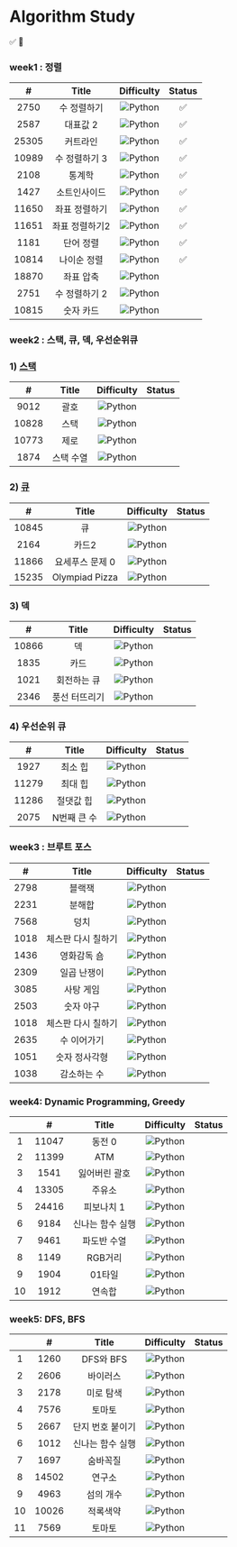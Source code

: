 # Algorithm Study
✅ 👀
### week1 : 정렬

|   #   |     Title      |                               Difficulty                               | Status |
| :---: | :------------: | :--------------------------------------------------------------------: |:------:|
| 2750  |  수 정렬하기   | ![Python](https://img.shields.io/badge/BRONZE%20II-CD7F32?style=flat)  |    ✅    |
| 2587  |    대표값 2    | ![Python](https://img.shields.io/badge/BRONZE%20II-CD7F32?style=flat)  |    ✅    |
| 25305 |    커트라인    | ![Python](https://img.shields.io/badge/BRONZE%20II-CD7F32?style=flat)  |   ✅     |
| 10989 | 수 정렬하기 3  |  ![Python](https://img.shields.io/badge/BRONZE%20I-CD7F32?style=flat)  |     ✅   |
| 2108  |     통계학     | ![Python](https://img.shields.io/badge/SILVER%20III-A3A3A3?style=flat) |    ✅     |
| 1427  |  소트인사이드  |  ![Python](https://img.shields.io/badge/SILVER%20V-A3A3A3?style=flat)  |    ✅     |
| 11650 | 좌표 정렬하기  |  ![Python](https://img.shields.io/badge/SILVER%20V-A3A3A3?style=flat)  |     ✅    |
| 11651 | 좌표 정렬하기2 |  ![Python](https://img.shields.io/badge/SILVER%20V-A3A3A3?style=flat)  |    ✅     |
| 1181  |   단어 정렬    |  ![Python](https://img.shields.io/badge/SILVER%20V-A3A3A3?style=flat)  |   ✅      |
| 10814 |  나이순 정렬   |  ![Python](https://img.shields.io/badge/SILVER%20V-A3A3A3?style=flat)  |   ✅      |
| 18870 |   좌표 압축    | ![Python](https://img.shields.io/badge/SILVER%20II-A3A3A3?style=flat)  |        |
| 2751  | 수 정렬하기 2  |  ![Python](https://img.shields.io/badge/SILVER%20V-A3A3A3?style=flat)  |        |
| 10815 |   숫자 카드    |  ![Python](https://img.shields.io/badge/SILVER%20V-A3A3A3?style=flat)  |      |

### week2 : 스택, 큐, 덱, 우선순위큐

### 1) [스택]()

|   #   |   Title   |                               Difficulty                               | Status |
| :---: | :-------: | :--------------------------------------------------------------------: |:------:|
| 9012  |   괄호    | ![Python](https://img.shields.io/badge/SILVER%20IV-A3A3A3?style=flat)  |        |
| 10828 |   스택    | ![Python](https://img.shields.io/badge/SILVER%20IV-A3A3A3?style=flat)  |        |
| 10773 |   제로    | ![Python](https://img.shields.io/badge/SILVER%20IV-A3A3A3?style=flat)  |        |
| 1874  | 스택 수열 | ![Python](https://img.shields.io/badge/SILVER%20III-A3A3A3?style=flat) |      |

### 2) [큐]()

|   #   |      Title      |                              Difficulty                               | Status |
| :---: | :-------------: | :-------------------------------------------------------------------: |:----:|
| 10845 |       큐        | ![Python](https://img.shields.io/badge/SILVER%20IV-A3A3A3?style=flat) |      |
| 2164  |      카드2      | ![Python](https://img.shields.io/badge/SILVER%20IV-A3A3A3?style=flat) |      |
| 11866 | 요세푸스 문제 0 | ![Python](https://img.shields.io/badge/SILVER%20V-A3A3A3?style=flat)  |      |
| 15235 | Olympiad Pizza  | ![Python](https://img.shields.io/badge/SILVER%20V-A3A3A3?style=flat)  |      |

### 3) 덱

|   #   |     Title     |                               Difficulty                               | Status |
| :---: | :-----------: | :--------------------------------------------------------------------: | :----: |
| 10866 |      덱       | ![Python](https://img.shields.io/badge/SILVER%20IV-A3A3A3?style=flat)  |     |
| 1835  |     카드      | ![Python](https://img.shields.io/badge/SILVER%20IV-A3A3A3?style=flat)  |      |
| 1021  |  회전하는 큐  | ![Python](https://img.shields.io/badge/SILVER%20IV-A3A3A3?style=flat)  |    |
| 2346  | 풍선 터뜨리기 | ![Python](https://img.shields.io/badge/SILVER%20III-A3A3A3?style=flat) |      |

### 4) 우선순위 큐

|   #   |    Title    |                              Difficulty                               | Status |
| :---: | :---------: | :-------------------------------------------------------------------: | :----: |
| 1927  |   최소 힙   | ![Python](https://img.shields.io/badge/SILVER%20II-A3A3A3?style=flat) |     |
| 11279 |   최대 힙   | ![Python](https://img.shields.io/badge/SILVER%20II-A3A3A3?style=flat) |      |
| 11286 |  절댓값 힙  | ![Python](https://img.shields.io/badge/SILVER%20I-A3A3A3?style=flat)  |     |
| 2075  | N번째 큰 수 | ![Python](https://img.shields.io/badge/SILVER%20II-A3A3A3?style=flat) |      |

### week3 : 브루트 포스

|  #   |       Title        |                               Difficulty                               | Status |
| :--: | :----------------: | :--------------------------------------------------------------------: | :----: |
| 2798 |       블랙잭       | ![Python](https://img.shields.io/badge/BRONZE%20II-CD7F32?style=flat)  |      |
| 2231 |       분해합       | ![Python](https://img.shields.io/badge/BRONZE%20II-CD7F32?style=flat)  |   |
| 7568 |        덩치        |  ![Python](https://img.shields.io/badge/SILVER%20V-A3A3A3?style=flat)  |   |
| 1018 | 체스판 다시 칠하기 | ![Python](https://img.shields.io/badge/SILVER%20IV-A3A3A3?style=flat)  |   |
| 1436 |    영화감독 숌     |  ![Python](https://img.shields.io/badge/SILVER%20V-A3A3A3?style=flat)  |   |
| 2309 |    일곱 난쟁이     |  ![Python](https://img.shields.io/badge/BRONZE%20I-CD7F32?style=flat)  |   |
| 3085 |     사탕 게임      | ![Python](https://img.shields.io/badge/SILVER%20III-A3A3A3?style=flat) ||
| 2503 |     숫자 야구      | ![Python](https://img.shields.io/badge/SILVER%20III-A3A3A3?style=flat) ||
| 1018 | 체스판 다시 칠하기 | ![Python](https://img.shields.io/badge/SILVER%20IV-A3A3A3?style=flat)  |   |
| 2635 |    수 이어가기     |  ![Python](https://img.shields.io/badge/SILVER%20V-A3A3A3?style=flat)  |   |
| 1051 |   숫자 정사각형    | ![Python](https://img.shields.io/badge/SILVER%20IV-A3A3A3?style=flat)  |   |
| 1038 |    감소하는 수     |   ![Python](https://img.shields.io/badge/GOLD%20V-D5A11E?style=flat)   ||

### week4: Dynamic Programming, Greedy

| |   #   |     Title      |                               Difficulty                               | Status |
|:---:| :---: | :------------: | :--------------------------------------------------------------------: |:-----:|
|1|11047|동전 0|![Python](https://img.shields.io/badge/SILVER%20IV-A3A3A3?style=flat) |       |
|2|11399|ATM|![Python](https://img.shields.io/badge/SILVER%20IV-A3A3A3?style=flat) |       |
|3|1541|잃어버린 괄호|![Python](https://img.shields.io/badge/SILVER%20II-A3A3A3?style=flat) |     |
|4|13305|주유소|![Python](https://img.shields.io/badge/SILVER%20III-A3A3A3?style=flat) |     |
|5|24416|피보나치 1|![Python](https://img.shields.io/badge/BRONZE%20I-CD7F32?style=flat) |      |
|6|9184|신나는 함수 실행|![Python](https://img.shields.io/badge/SILVER%20II-A3A3A3?style=flat) |     |
|7|9461|파도반 수열|![Python](https://img.shields.io/badge/SILVER%20III-A3A3A3?style=flat) |     |
|8|1149|RGB거리|![Python](https://img.shields.io/badge/SILVER%20I-A3A3A3?style=flat) |     |
|9|1904|01타일|![Python](https://img.shields.io/badge/SILVER%20III-A3A3A3?style=flat) |    |
|10|1912|연속합|![Python](https://img.shields.io/badge/SILVER%20II-A3A3A3?style=flat) |     |

### week5: DFS, BFS

| |   #   |     Title      |                               Difficulty                               | Status |
|:---:| :---: | :------------: | :--------------------------------------------------------------------: | :----: |
|1|1260|DFS와 BFS|![Python](https://img.shields.io/badge/SILVER%20II-A3A3A3?style=flat) 
|2|2606|바이러스|![Python](https://img.shields.io/badge/SILVER%20III-A3A3A3?style=flat) 
|3|2178|미로 탐색|![Python](https://img.shields.io/badge/SILVER%20I-A3A3A3?style=flat) 
|4|7576|토마토|![Python](https://img.shields.io/badge/GOLD%20V-D5A11E?style=flat) 
|5|2667|단지 번호 붙이기|![Python](https://img.shields.io/badge/SILVER%20I-A3A3A3?style=flat) 
|6|1012|신나는 함수 실행|![Python](https://img.shields.io/badge/SILVER%20II-A3A3A3?style=flat) 
|7|1697|숨바꼭질|![Python](https://img.shields.io/badge/SILVER%20I-A3A3A3?style=flat) 
|8|14502|연구소|![Python](https://img.shields.io/badge/GOLD%20IV-D5A11E?style=flat) 
|9|4963|섬의 개수|![Python](https://img.shields.io/badge/SILVER%20II-A3A3A3?style=flat) 
|10|10026|적록색약|![Python](https://img.shields.io/badge/GOLD%20V-D5A11E?style=flat) 
|11|7569|토마토|![Python](https://img.shields.io/badge/GOLD%20V-D5A11E?style=flat) 


<!--
금: #D5A11E
은: #A3A3A3
동: #CD7F32
I	11
2	II
3	III
4	IV
5	V
-->
